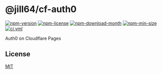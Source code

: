 <!----- BEGIN GHOST DOCS HEADER ----->

# @jill64/cf-auth0

<!----- BEGIN GHOST DOCS BADGES ----->

<a href="https://npmjs.com/package/@jill64/cf-auth0"><img src="https://img.shields.io/npm/v/@jill64/cf-auth0" alt="npm-version" /></a> <a href="https://npmjs.com/package/@jill64/cf-auth0"><img src="https://img.shields.io/npm/l/@jill64/cf-auth0" alt="npm-license" /></a> <a href="https://npmjs.com/package/@jill64/cf-auth0"><img src="https://img.shields.io/npm/dm/@jill64/cf-auth0" alt="npm-download-month" /></a> <a href="https://npmjs.com/package/@jill64/cf-auth0"><img src="https://img.shields.io/bundlephobia/min/@jill64/cf-auth0" alt="npm-min-size" /></a> <a href="https://github.com/jill64/cf-auth0/actions/workflows/ci.yml"><img src="https://github.com/jill64/cf-auth0/actions/workflows/ci.yml/badge.svg" alt="ci.yml" /></a>

<!----- END GHOST DOCS BADGES ----->

Auth0 on Cloudflare Pages

<!----- END GHOST DOCS HEADER ----->

<!----- BEGIN GHOST DOCS FOOTER ----->

## License

[MIT](LICENSE)

<!----- END GHOST DOCS FOOTER ----->
